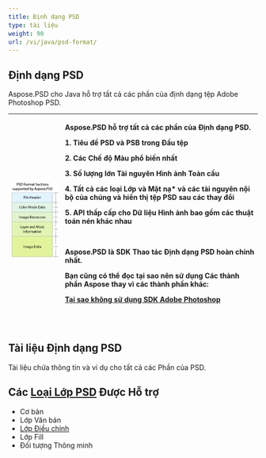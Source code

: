```yaml
---
title: Định dạng PSD
type: tài liệu
weight: 90
url: /vi/java/psd-format/
---
```


## **Định dạng PSD**
Aspose.PSD cho Java hỗ trợ tất cả các phần của định dạng tệp Adobe Photoshop PSD.

|![todo:image_alt_text](psd-file_1.png)|<p>Aspose.PSD hỗ trợ tất cả các phần của Định dạng PSD.</p><p>1. Tiêu đề PSD và PSB trong Đầu tệp</p><p>2. Các Chế độ Màu phổ biến nhất</p><p>3. Số lượng lớn Tài nguyên Hình ảnh Toàn cầu</p><p>4. Tất cả các loại Lớp và Mặt nạ* và các tài nguyên nội bộ của chúng và hiển thị tệp PSD sau các thay đổi</p><p>5. API thấp cấp cho Dữ liệu Hình ảnh bao gồm các thuật toán nén khác nhau</p><p> </p><p>Aspose.PSD là SDK Thao tác Định dạng PSD hoàn chỉnh nhất.</p><p>Bạn cũng có thể đọc tại sao nên sử dụng Các thành phần Aspose thay vì các thành phần khác:</p><p>[Tại sao không sử dụng SDK Adobe Photoshop](/psd/vi/java/why-not-adobe-photoshop-sdk-html/)</p><p> </p>|
| :- | :- |
## **Tài liệu Định dạng PSD**
Tài liệu chứa thông tin và ví dụ cho tất cả các Phần của PSD.

## **Các [Loại Lớp PSD](/psd/vi/java/layer-types/)** Được Hỗ trợ

- Cơ bản
- Lớp Văn bản
- [Lớp Điều chỉnh](/psd/vi/java/layer-types/adjustment-layer/)
- Lớp Fill
- Đối tượng Thông minh
